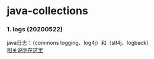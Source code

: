 # java-collections
### 1. logs (20200522)
java日志：（commons logging、log4j）和（slf4j、logback）  
[相关说明在这里](http://shuaihhx.com/jpress/article/17)
